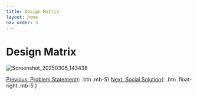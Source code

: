 ```yaml
---
title: Design Matrix
layout: home
nav_order: 3
---
```

# Design Matrix

![Screenshot_20250306_143438](https://github.com/user-attachments/assets/d3a87a56-f801-401a-bbcb-539e8359fbca)

[Previous: Problem Statement](https://strongsand94191.github.io/project-site/problemstatement.html){: .btn .mb-5}
[Next: Social Solution](https://strongsand94191.github.io/project-site/socialsolution.html){: .btn .float-right .mb-5 }
